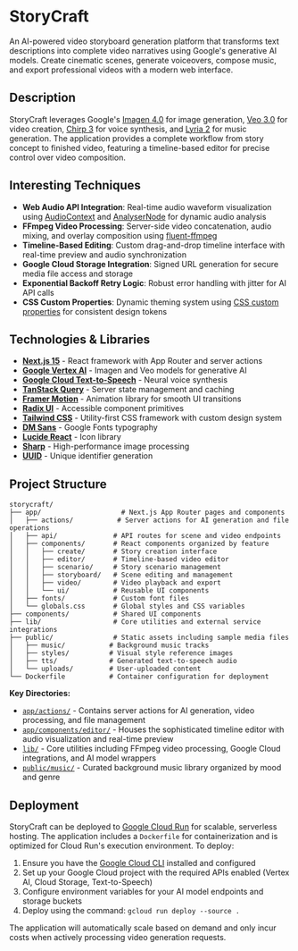 # StoryCraft

An AI-powered video storyboard generation platform that transforms text descriptions into complete video narratives using Google's generative AI models. Create cinematic scenes, generate voiceovers, compose music, and export professional videos with a modern web interface.

## Description

StoryCraft leverages Google's [Imagen 4.0](https://ai.google.dev/models/imagen) for image generation, [Veo 3.0](https://ai.google.dev/models/veo) for video creation, [Chirp 3](https://ai.google.dev/models/chirp) for voice synthesis, and [Lyria 2](https://ai.google.dev/models/lyria) for music generation. The application provides a complete workflow from story concept to finished video, featuring a timeline-based editor for precise control over video composition.

## Interesting Techniques

- **Web Audio API Integration**: Real-time audio waveform visualization using [AudioContext](https://developer.mozilla.org/en-US/docs/Web/API/AudioContext) and [AnalyserNode](https://developer.mozilla.org/en-US/docs/Web/API/AnalyserNode) for dynamic audio analysis
- **FFmpeg Video Processing**: Server-side video concatenation, audio mixing, and overlay composition using [fluent-ffmpeg](https://github.com/fluent-ffmpeg/node-fluent-ffmpeg)
- **Timeline-Based Editing**: Custom drag-and-drop timeline interface with real-time preview and audio synchronization
- **Google Cloud Storage Integration**: Signed URL generation for secure media file access and storage
- **Exponential Backoff Retry Logic**: Robust error handling with jitter for AI API calls
- **CSS Custom Properties**: Dynamic theming system using [CSS custom properties](https://developer.mozilla.org/en-US/docs/Web/CSS/Using_CSS_custom_properties) for consistent design tokens

## Technologies & Libraries

- **[Next.js 15](https://nextjs.org/)** - React framework with App Router and server actions
- **[Google Vertex AI](https://cloud.google.com/vertex-ai)** - Imagen and Veo models for generative AI
- **[Google Cloud Text-to-Speech](https://cloud.google.com/text-to-speech)** - Neural voice synthesis
- **[TanStack Query](https://tanstack.com/query/latest)** - Server state management and caching
- **[Framer Motion](https://www.framer.com/motion/)** - Animation library for smooth UI transitions
- **[Radix UI](https://www.radix-ui.com/)** - Accessible component primitives
- **[Tailwind CSS](https://tailwindcss.com/)** - Utility-first CSS framework with custom design system
- **[DM Sans](https://fonts.google.com/specimen/DM+Sans)** - Google Fonts typography
- **[Lucide React](https://lucide.dev/)** - Icon library
- **[Sharp](https://sharp.pixelplumbing.com/)** - High-performance image processing
- **[UUID](https://github.com/uuidjs/uuid)** - Unique identifier generation

## Project Structure

```
storycraft/
├── app/                    # Next.js App Router pages and components
│   ├── actions/           # Server actions for AI generation and file operations
│   ├── api/              # API routes for scene and video endpoints
│   ├── components/       # React components organized by feature
│   │   ├── create/       # Story creation interface
│   │   ├── editor/       # Timeline-based video editor
│   │   ├── scenario/     # Story scenario management
│   │   ├── storyboard/   # Scene editing and management
│   │   ├── video/        # Video playback and export
│   │   └── ui/           # Reusable UI components
│   ├── fonts/            # Custom font files
│   └── globals.css       # Global styles and CSS variables
├── components/           # Shared UI components
├── lib/                  # Core utilities and external service integrations
├── public/               # Static assets including sample media files
│   ├── music/           # Background music tracks
│   ├── styles/          # Visual style reference images
│   ├── tts/             # Generated text-to-speech audio
│   └── uploads/         # User-uploaded content
└── Dockerfile           # Container configuration for deployment
```

**Key Directories:**
- [`app/actions/`](app/actions/) - Contains server actions for AI generation, video processing, and file management
- [`app/components/editor/`](app/components/editor/) - Houses the sophisticated timeline editor with audio visualization and real-time preview
- [`lib/`](lib/) - Core utilities including FFmpeg video processing, Google Cloud integrations, and AI model wrappers
- [`public/music/`](public/music/) - Curated background music library organized by mood and genre

## Deployment

StoryCraft can be deployed to [Google Cloud Run](https://cloud.google.com/run/docs/quickstarts/frameworks/deploy-nextjs-service) for scalable, serverless hosting. The application includes a `Dockerfile` for containerization and is optimized for Cloud Run's execution environment. To deploy:

1. Ensure you have the [Google Cloud CLI](https://cloud.google.com/sdk/docs/install) installed and configured
2. Set up your Google Cloud project with the required APIs enabled (Vertex AI, Cloud Storage, Text-to-Speech)
3. Configure environment variables for your AI model endpoints and storage buckets
4. Deploy using the command: `gcloud run deploy --source .`

The application will automatically scale based on demand and only incur costs when actively processing video generation requests.
